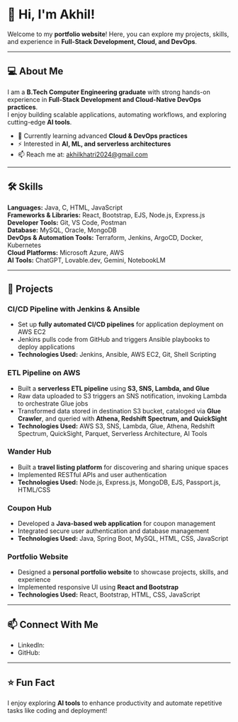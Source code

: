 # 👋 Hi, I'm Akhil!

Welcome to my **portfolio website**! Here, you can explore my projects, skills, and experience in **Full-Stack Development, Cloud, and DevOps**.

---

## 💻 About Me
I am a **B.Tech Computer Engineering graduate** with strong hands-on experience in **Full-Stack Development and Cloud-Native DevOps practices**.  
I enjoy building scalable applications, automating workflows, and exploring cutting-edge **AI tools**.

- 🌱 Currently learning advanced **Cloud & DevOps practices**  
- ⚡ Interested in **AI, ML, and serverless architectures**  
- 📫 Reach me at: akhilkhatri2024@gmail.com

---

## 🛠 Skills

**Languages:** Java, C, HTML, JavaScript  
**Frameworks & Libraries:** React, Bootstrap, EJS, Node.js, Express.js  
**Developer Tools:** Git, VS Code, Postman  
**Database:** MySQL, Oracle, MongoDB  
**DevOps & Automation Tools:** Terraform, Jenkins, ArgoCD, Docker, Kubernetes  
**Cloud Platforms:** Microsoft Azure, AWS  
**AI Tools:** ChatGPT, Lovable.dev, Gemini, NotebookLM

---

## 🚀 Projects

### **CI/CD Pipeline with Jenkins & Ansible**
- Set up **fully automated CI/CD pipelines** for application deployment on AWS EC2  
- Jenkins pulls code from GitHub and triggers Ansible playbooks to deploy applications  
- **Technologies Used:** Jenkins, Ansible, AWS EC2, Git, Shell Scripting  

### **ETL Pipeline on AWS**
- Built a **serverless ETL pipeline** using **S3, SNS, Lambda, and Glue**  
- Raw data uploaded to S3 triggers an SNS notification, invoking Lambda to orchestrate Glue jobs  
- Transformed data stored in destination S3 bucket, cataloged via **Glue Crawler**, and queried with **Athena, Redshift Spectrum, and QuickSight**  
- **Technologies Used:** AWS S3, SNS, Lambda, Glue, Athena, Redshift Spectrum, QuickSight, Parquet, Serverless Architecture, AI Tools  


### **Wander Hub**
- Built a **travel listing platform** for discovering and sharing unique spaces  
- Implemented RESTful APIs and user authentication  
- **Technologies Used:** Node.js, Express.js, MongoDB, EJS, Passport.js, HTML/CSS  

### **Coupon Hub**
- Developed a **Java-based web application** for coupon management  
- Integrated secure user authentication and database management  
- **Technologies Used:** Java, Spring Boot, MySQL, HTML, CSS, JavaScript  

### **Portfolio Website**
- Designed a **personal portfolio website** to showcase projects, skills, and experience  
- Implemented responsive UI using **React and Bootstrap**  
- **Technologies Used:** React, Bootstrap, HTML, CSS, JavaScript  


---

## 📫 Connect With Me
- LinkedIn:
- GitHub:

---

## ⭐️ Fun Fact
I enjoy exploring **AI tools** to enhance productivity and automate repetitive tasks like coding and deployment!
